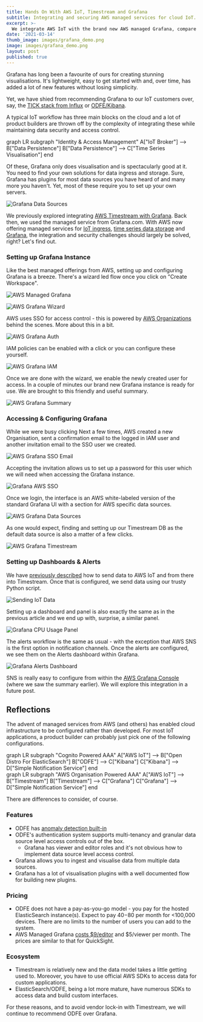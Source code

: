 ```yaml
---
title: Hands On With AWS IoT, Timestream and Grafana
subtitle: Integrating and securing AWS managed services for cloud IoT.
excerpt: >-
  We integrate AWS IoT with the brand new AWS managed Grafana, compare it with ODFE and make a recommendation. 
date: '2021-03-14'
thumb_image: images/grafana_demo.png
image: images/grafana_demo.png
layout: post
published: true
---
```


Grafana has long been a favourite of ours for creating stunning visualisations. It's lightweight, easy to get started with and, over time, has added a lot of new features without losing simplicity. 

Yet, we have shied from recommending Grafana to our IoT customers over, say, the [TICK stack from Influx](https://www.influxdata.com/) or [ODFE/Kibana](https://opendistro.github.io/for-elasticsearch/). 

A typical IoT workflow has three main blocks on the cloud and a lot of product builders are thrown off by the complexity of integrating these while maintaining data security and access control.

<div class="mermaid">
graph LR
    subgraph "Identity & Access Management"
        A["IoT Broker"] --> B["Data Persistence"]
        B["Data Persistence"] --> C["Time Series Visualisation"]
    end
</div>

Of these, Grafana only does visualisation and is spectacularly good at it. You need to find your own solutions for data ingress and storage. Sure, Grafana has plugins for most data sources you have heard of and many more you haven't. Yet, most of these require you to set up your own servers. 

![Grafana Data Sources](/images/grafana_data_sources.png)


We previously explored integrating [AWS Timestream with Grafana](https://iotready.co/blog/metal-to-alerts-with-aws-iot-timestream-quicksight/#timestream--grafana). Back then, we used the managed service from Grafana.com. With AWS now offering managed services for [IoT ingress](https://aws.amazon.com/iot/), [time series data storage](https://aws.amazon.com/timestream/) and [Grafana](https://aws.amazon.com/grafana/), the integration and security challenges should largely be solved, right? Let's find out.

### Setting up Grafana Instance

Like the best managed offerings from AWS, setting up and configuring Grafana is a breeze. There's a wizard led flow once you click on "Create Workspace". 

![AWS Managed Grafana](/images/aws_managed_grafana.png)

![AWS Grafana Wizard](/images/aws_grafana_wizard.png)

AWS uses SSO for access control - this is powered by [AWS Organizations](https://aws.amazon.com/organizations/) behind the scenes. More about this in a bit.

![AWS Grafana Auth](/images/aws_grafana_auth.png)

IAM policies can be enabled with a click or you can configure these yourself. 

![AWS Grafana IAM](/images/aws_grafana_iam.png)

Once we are done with the wizard, we enable the newly created user for access. In a couple of minutes our brand new Grafana instance is ready for use. We are brought to this friendly and useful summary.

![AWS Grafana Summary](/images/aws_grafana_summary.png)

### Accessing & Configuring Grafana

While we were busy clicking Next a few times, AWS created a new Organisation, sent a confirmation email to the logged in IAM user and another invitation email to the SSO user we created. 

![AWS Grafana SSO Email](/images/aws_grafana_email.png)

Accepting the invitation allows us to set up a password for this user which we will need when accessing the Grafana instance.

![Grafana AWS SSO](/images/aws_grafana_signon.png)

Once we login, the interface is an AWS white-labeled version of the standard Grafana UI with a section for AWS specific data sources. 

![AWS Grafana Data Sources](/images/aws_grafana_datasources.png)

As one would expect, finding and setting up our Timestream DB as the default data source is also a matter of a few clicks.

![AWS Grafana Timestream](/images/aws_grafana_timestream_datasource.png)

### Setting up Dashboards & Alerts

We have [previously described](https://iotready.co/blog/metal-to-alerts-with-aws-iot-timestream-quicksight/#timestream-db) how to send data to AWS IoT and from there into Timestream. Once that is configured, we send data using our trusty Python script.

![Sending IoT Data](/images/tmux_aws_iot_demo.png)

Setting up a dashboard and panel is also exactly the same as in the previous article and we end up with, surprise, a similar panel. 

![Grafana CPU Usage Panel](/images/aws_grafana_cpu_usage.png)

The alerts workflow is the same as usual - with the exception that AWS SNS is the first option in notification channels. Once the alerts are configured, we see them on the Alerts dashboard within Grafana.

![Grafana Alerts Dashboard](/images/aws_grafana_alerts.png)

SNS is really easy to configure from within the [AWS Grafana Console](https://console.aws.amazon.com/grafana/) (where we saw the summary earlier). We will explore this integration in a future post.

## Reflections 

The advent of managed services from AWS (and others) has enabled cloud infrastructure to be configured rather than developed. For most IoT applications, a product builder can probably just pick one of the following configurations.

<div class="mermaid">
graph LR
    subgraph "Cognito Powered AAA"
        A["AWS IoT"] --> B["Open Distro For ElasticSearch"]
        B["ODFE"] --> C["Kibana"]
        C["Kibana"] --> D["Simple Notification Service"]
    end
</div>

<div class="mermaid">
graph LR
    subgraph "AWS Organisation Powered AAA"
        A["AWS IoT"] --> B["Timestream"]
        B["Timestream"] --> C["Grafana"]
        C["Grafana"] --> D["Simple Notification Service"]
    end
</div>

There are differences to consider, of course.

### Features

- ODFE has [anomaly detection built-in](https://iotready.co/blog/iot-anomaly-detection-open-distro-elasticsearch/)
- ODFE's authentication system supports multi-tenancy and granular data source level access controls out of the box. 
  - Grafana has viewer and editor roles and it's not obvious how to implement data source level access control.
- Grafana allows you to ingest and visualise data from multiple data sources.
- Grafana has a lot of visualisation plugins with a well documented flow for building new plugins.

### Pricing

- ODFE does not have a pay-as-you-go model - you pay for the hosted ElasticSearch instance(s). Expect to pay $40-$80 per month for <100,000 devices. There are no limits to the number of users you can add to the system.
- AWS Managed Grafana [costs $9/editor](https://aws.amazon.com/grafana/pricing/) and $5/viewer per month. The prices are similar to that for QuickSight.

### Ecosystem

- Timestream is relatively new and the data model takes a little getting used to. Moreover, you have to use official AWS SDKs to access data for custom applications.
- ElasticSearch/ODFE, being a lot more mature, have numerous SDKs to access data and build custom interfaces.


For these reasons, and to avoid vendor lock-in with Timestream, we will continue to recommend ODFE over Grafana. 